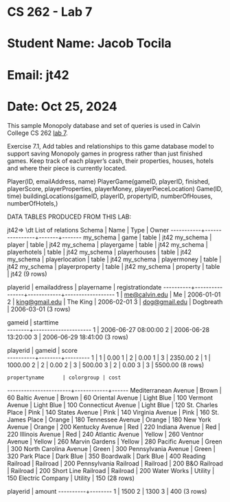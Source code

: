 # CS 262 - Lab 7
# Student Name: Jacob Tocila
# Email: jt42
# Date: Oct 25, 2024

This sample Monopoly database and set of queries is used in Calvin College
CS 262 [lab 7](https://cs.calvin.edu/courses/cs/262/kvlinden/07is/lab.html).

Exercise 7.1, Add tables and relationships to this game database model to support saving Monopoly games in progress rather than just finished games. Keep track of each player’s cash, their properties, houses, hotels and where their piece is currently located.

Player(ID, emailAddress, name)
PlayerGame(gameID, playerID, finished, playerScore, playerProperties, playerMoney, playerPieceLocation)
Game(ID, time)
buildingLocations(gameID, playerID, propertyID, numberOfHouses, numberOfHotels,)

DATA TABLES PRODUCED FROM THIS LAB:

jt42=> \dt
             List of relations
  Schema   |      Name      | Type  | Owner 
-----------+----------------+-------+-------
 my_schema | game           | table | jt42
 my_schema | player         | table | jt42
 my_schema | playergame     | table | jt42
 my_schema | playerhotels   | table | jt42
 my_schema | playerhouses   | table | jt42
 my_schema | playerlocation | table | jt42
 my_schema | playermoney    | table | jt42
 my_schema | playerproperty | table | jt42
 my_schema | property       | table | jt42
(9 rows)

playerid |  emailaddress  | playername | registrationdate 
----------+----------------+------------+------------------
        1 | me@calvin.edu  | Me         | 2006-01-01
        2 | king@gmail.edu | The King   | 2006-02-01
        3 | dog@gmail.edu  | Dogbreath  | 2006-03-01
(3 rows)

 gameid |      starttime      
--------+---------------------
      1 | 2006-06-27 08:00:00
      2 | 2006-06-28 13:20:00
      3 | 2006-06-29 18:41:00
(3 rows)

 playerid | gameid |  score  
----------+--------+---------
        1 |      1 |    0.00
        1 |      2 |    0.00
        1 |      3 | 2350.00
        2 |      1 | 1000.00
        2 |      2 |    0.00
        2 |      3 |  500.00
        3 |      2 |    0.00
        3 |      3 | 5500.00
(8 rows)

    propertyname      | colorgroup | cost 
-----------------------+------------+------
 Mediterranean Avenue  | Brown      |   60
 Baltic Avenue         | Brown      |   60
 Oriental Avenue       | Light Blue |  100
 Vermont Avenue        | Light Blue |  100
 Connecticut Avenue    | Light Blue |  120
 St. Charles Place     | Pink       |  140
 States Avenue         | Pink       |  140
 Virginia Avenue       | Pink       |  160
 St. James Place       | Orange     |  180
 Tennessee Avenue      | Orange     |  180
 New York Avenue       | Orange     |  200
 Kentucky Avenue       | Red        |  220
 Indiana Avenue        | Red        |  220
 Illinois Avenue       | Red        |  240
 Atlantic Avenue       | Yellow     |  260
 Ventnor Avenue        | Yellow     |  260
 Marvin Gardens        | Yellow     |  280
 Pacific Avenue        | Green      |  300
 North Carolina Avenue | Green      |  300
 Pennsylvania Avenue   | Green      |  320
 Park Place            | Dark Blue  |  350
 Boardwalk             | Dark Blue  |  400
 Reading Railroad      | Railroad   |  200
 Pennsylvania Railroad | Railroad   |  200
 B&O Railroad          | Railroad   |  200
 Short Line Railroad   | Railroad   |  200
 Water Works           | Utility    |  150
 Electric Company      | Utility    |  150
(28 rows)

playerid | amount 
----------+--------
        1 |   1500
        2 |   1300
        3 |    400
(3 rows)